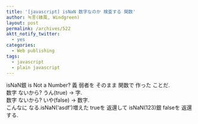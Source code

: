 ```yaml
---
title: '[javascript] isNaN 数字なのか 検査する 関数'
author: 녹풍(綠風, Windgreen)
layout: post
permalink: /archives/522
aktt_notify_twitter:
  - yes
categories:
  - Web publishing
tags:
  - javascript
  - plain javascript
---
```

<div>
  isNaN銀 is Not a Number? 義 弱者を そのまま 関数で 作った ことだ.
</div>

<div>
  数字 ないから? うん(true) -> 字.
</div>

<div>
  数字 ないから? いや(false) -> 数字.
</div>

<div>
  こんなに なる.isNaN(&#8216;asdf&#8217;)増えた trueを 返還して isNaN(123)銀 falseを 返還する.
</div>